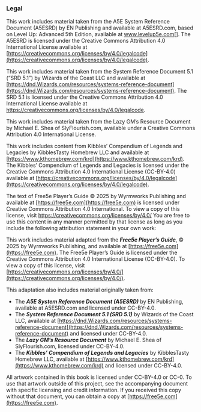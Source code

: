 ### Legal
This work includes material taken from the A5E System Reference Document (A5ESRD) by EN Publishing and available at A5ESRD.com, based on Level Up: Advanced 5th Edition, available at www.levelup5e.com[].
The A5ESRD is licensed under the Creative Commons Attribution 4.0 International License available at [https://creativecommons.org/licenses/by/4.0/legalcode](https://creativecommons.org/licenses/by/4.0/legalcode).

This work includes material taken from the System Reference Document 5.1 (“SRD 5.1”) by Wizards of the Coast LLC and available at [https://dnd.Wizards.com/resources/systems-reference-document](https://dnd.Wizards.com/resources/systems-reference-document).
The SRD 5.1 is licensed under the Creative Commons Attribution 4.0 International License available at https://creativecommons.org/licenses/by/4.0/legalcode.

This work includes material taken from the Lazy GM’s Resource Document by Michael E. Shea of SlyFlourish.com, available under a Creative Commons Attribution 4.0 International License.

This work includes content from Kibbles’ Compendium of Legends and Legacies by KibblesTasty Homebrew LLC and available at [https://www.kthomebrew.com/krd](https://www.kthomebrew.com/krd).
The Kibbles’ Compendium of Legends and Legacies is licensed under the Creative Commons Attribution 4.0 International License (CC-BY-4.0) available at [https://creativecommons.org/licenses/by/4.0/legalcode](https://creativecommons.org/licenses/by/4.0/legalcode).

The text of Free5e Player’s Guide © 2025 by Wyrmworks Publishing and available at [https://free5e.com](https://free5e.com) is licensed under Creative Commons Attribution 4.0 International.
To view a copy of this license, visit https://creativecommons.org/licenses/by/4.0/
You are free to use this content in any manner permitted by that license as long as you include the following attribution statement in your own work:

This work includes material adapted from the ***Free5e Player’s Guide***, © 2025 by Wyrmworks Publishing, and available at [https://free5e.com](https://free5e.com).
The Free5e Player’s Guide is licensed under the Creative Commons Attribution 4.0 International License (CC-BY-4.0).
To view a copy of this license, visit [https://creativecommons.org/licenses/by/4.0/](https://creativecommons.org/licenses/by/4.0/).

This adaptation also includes material originally taken from:

* The ***A5E System Reference Document (A5ESRD)*** by EN Publishing, available at A5ESRD.com and licensed under CC-BY-4.0.
* The ***System Reference Document 5.1 (SRD 5.1)*** by Wizards of the Coast LLC, available at [https://dnd.Wizards.com/resources/systems-reference-document](https://dnd.Wizards.com/resources/systems-reference-document) and licensed under CC-BY-4.0.
* The ***Lazy GM’s Resource Document*** by Michael E. Shea of SlyFlourish.com, licensed under CC-BY-4.0.
* The ***Kibbles’ Compendium of Legends and Legacies*** by KibblesTasty Homebrew LLC, available at [https://www.kthomebrew.com/krd](https://www.kthomebrew.com/krd) and licensed under CC-BY-4.0.

All artwork contained in this book is licensed under CC-BY-4.0 or CC-0. To use that artwork outside of this project, see the accompanying document with specific licensing and credit information.
If you received this copy without that document, you can obtain a copy at [https://free5e.com](https://free5e.com).

